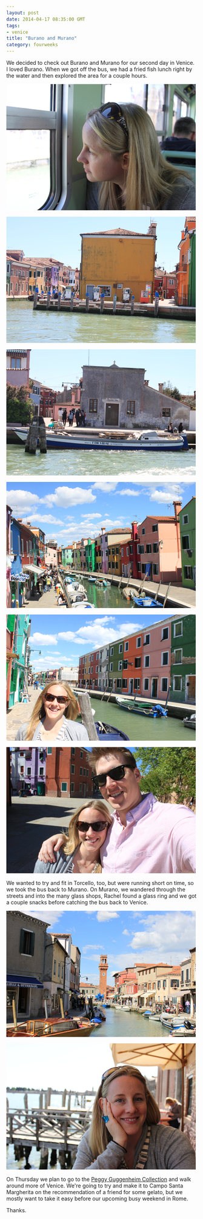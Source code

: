 ```yaml
---
layout: post
date: 2014-04-17 08:35:00 GMT
tags:
- venice
title: "Burano and Murano"
category: fourweeks
---
```

<p>We decided to check out Burano and Murano for our second day in Venice. I loved Burano. When we got off the bus, we had a fried fish lunch right by the water and then explored the area for a couple hours.</p>
<p><img alt="image" src="/images/0adf43c1954974e4da83b519a078e2028712611be6e010c08bc076f584530ec0.jpg" /></p>
<p><img alt="image" src="/images/01f202a68e7350421b27bf4bfb7fed878a71226e536e34feeba9f9eaf9030bfd.jpg" /></p>
<p></p>
<p><img alt="image" src="/images/b1f634e7084ab0b881b6432f1368b73b7932c44dfbd1cd8ff8d51099c5f585c8.jpg" /></p>
<p><img alt="image" src="/images/937786f7fb1aae5c1afe9494900698655a8edc4ac6583e7a17e197773fad15b0.jpg" /></p>
<p></p>
<p><img alt="image" src="/images/3ccfdf720b0a1b475b4931aaee86ac00e495e1f9ad2481f04e23e49794f8a798.jpg" /></p>
<p></p>
<p></p>
<p><img alt="image" src="/images/1743aba6f86e22172dbf4783b10461a156ef318b34ec8e17ccb4ae37c61688ac.jpg" /></p>
<p></p>
<p></p>
<p>We wanted to try and fit in Torcello, too, but were running short on time, so we took the bus back to Murano. On Murano, we wandered through the streets and into the many glass shops, Rachel found a glass ring and we got a couple snacks before catching the bus back to Venice.</p>
<p><img alt="image" src="/images/60adff77e053421cced17d3592c328c2f1cbcef3d5de9b13ce8e631d929787d1.jpg" /></p>
<p><img alt="image" src="/images/5efe87cbe00f412266ef2a6104c3d794c22c9aec086259e3070ce70a76afca05.jpg" /></p>
<p></p>
<p></p>
<p>On Thursday we plan to go to the&nbsp;<a href="http://www.guggenheim-venice.it/inglese/default.html">Peggy Guggenheim Collection</a>&nbsp;and walk around more of Venice. We're going to try and make it to&nbsp;Campo Santa Margherita on the recommendation of a friend for some gelato, but we mostly want to take it easy before our upcoming busy weekend in Rome.</p>
<p>Thanks.</p>
